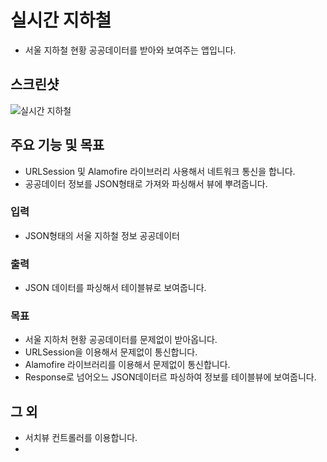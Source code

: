 # 실시간 지하철
- 서울 지하철 현황 공공데이터를 받아와 보여주는 앱입니다.

## 스크린샷
<img src="" alt="실시간 지하철"/>

## 주요 기능 및 목표
- URLSession 및 Alamofire 라이브러리 사용해서 네트워크 통신을 합니다.
- 공공데이터 정보를 JSON형태로 가져와 파싱해서 뷰에 뿌려줍니다.

### 입력
- JSON형태의 서울 지하철 정보 공공데이터

### 출력
- JSON 데이터를 파싱해서 테이블뷰로 보여줍니다.

### 목표
- 서울 지하처 현황 공공데이터를 문제없이 받아옵니다.
- URLSession을 이용해서 문제없이 통신합니다.
- Alamofire 라이브러리를 이용해서 문제없이 통신합니다.
- Response로 넘어오느 JSON데이터르 파싱하여 정보를 테이블뷰에 보여줍니다.

## 그 외
- 서치뷰 컨트롤러를 이용합니다.
- 
